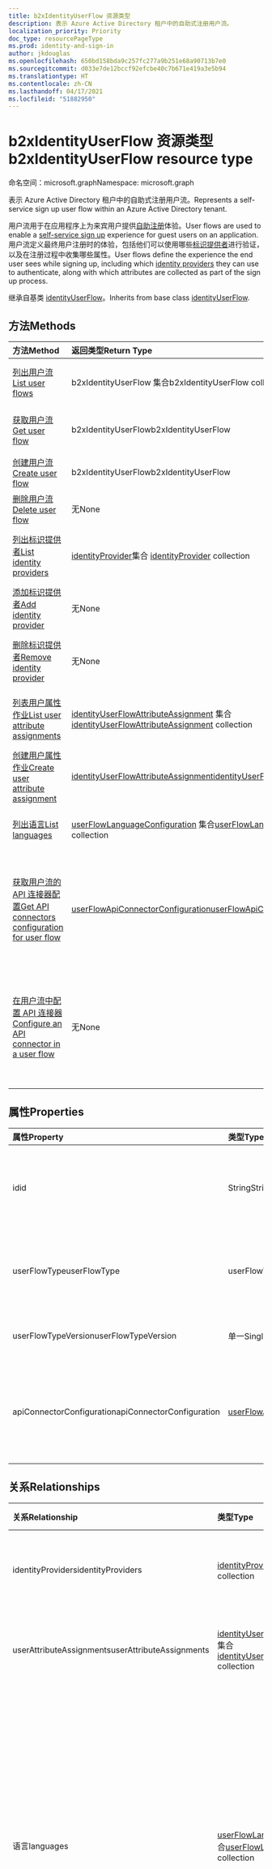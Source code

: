 ```yaml
---
title: b2xIdentityUserFlow 资源类型
description: 表示 Azure Active Directory 租户中的自助式注册用户流。
localization_priority: Priority
doc_type: resourcePageType
ms.prod: identity-and-sign-in
author: jkdouglas
ms.openlocfilehash: 650bd158bda9c257fc277a9b251e68a90713b7e0
ms.sourcegitcommit: d033e7de12bccf92efcbe40c7b671e419a3e5b94
ms.translationtype: HT
ms.contentlocale: zh-CN
ms.lasthandoff: 04/17/2021
ms.locfileid: "51882950"
---
```

# <a name="b2xidentityuserflow-resource-type"></a><span data-ttu-id="d06a1-103">b2xIdentityUserFlow 资源类型</span><span class="sxs-lookup"><span data-stu-id="d06a1-103">b2xIdentityUserFlow resource type</span></span>

<span data-ttu-id="d06a1-104">命名空间：microsoft.graph</span><span class="sxs-lookup"><span data-stu-id="d06a1-104">Namespace: microsoft.graph</span></span>

<span data-ttu-id="d06a1-105">表示 Azure Active Directory 租户中的自助式注册用户流。</span><span class="sxs-lookup"><span data-stu-id="d06a1-105">Represents a self-service sign up user flow within an Azure Active Directory tenant.</span></span>

<span data-ttu-id="d06a1-106">用户流用于在应用程序上为来宾用户提供[自助注册](/azure/active-directory/external-identities/self-service-sign-up-overview)体验。</span><span class="sxs-lookup"><span data-stu-id="d06a1-106">User flows are used to enable a [self-service sign up](/azure/active-directory/external-identities/self-service-sign-up-overview) experience for guest users on an application.</span></span> <span data-ttu-id="d06a1-107">用户流定义最终用户注册时的体验，包括他们可以使用哪些[标识提供者](/azure/active-directory/external-identities/identity-providers)进行验证，以及在注册过程中收集哪些属性。</span><span class="sxs-lookup"><span data-stu-id="d06a1-107">User flows define the experience the end user sees while signing up, including which [identity providers](/azure/active-directory/external-identities/identity-providers) they can use to authenticate, along with which attributes are collected as part of the sign up process.</span></span>

<span data-ttu-id="d06a1-108">继承自基类 [identityUserFlow](../resources/identityuserflow.md)。</span><span class="sxs-lookup"><span data-stu-id="d06a1-108">Inherits from base class [identityUserFlow](../resources/identityuserflow.md).</span></span>

## <a name="methods"></a><span data-ttu-id="d06a1-109">方法</span><span class="sxs-lookup"><span data-stu-id="d06a1-109">Methods</span></span>

| <span data-ttu-id="d06a1-110">方法</span><span class="sxs-lookup"><span data-stu-id="d06a1-110">Method</span></span>       | <span data-ttu-id="d06a1-111">返回类型</span><span class="sxs-lookup"><span data-stu-id="d06a1-111">Return Type</span></span>  |<span data-ttu-id="d06a1-112">说明</span><span class="sxs-lookup"><span data-stu-id="d06a1-112">Description</span></span>|
|:---------------|:--------|:----------|
|[<span data-ttu-id="d06a1-113">列出用户流</span><span class="sxs-lookup"><span data-stu-id="d06a1-113">List user flows</span></span>](../api/identitycontainer-list-b2xuserflows.md)|<span data-ttu-id="d06a1-114">b2xIdentityUserFlow 集合</span><span class="sxs-lookup"><span data-stu-id="d06a1-114">b2xIdentityUserFlow collection</span></span>|<span data-ttu-id="d06a1-115">检索所有自助式注册用户流。</span><span class="sxs-lookup"><span data-stu-id="d06a1-115">Retrieve all self-service sign-up user flows.</span></span>|
|[<span data-ttu-id="d06a1-116">获取用户流</span><span class="sxs-lookup"><span data-stu-id="d06a1-116">Get user flow</span></span>](../api/b2xidentityuserflow-get.md)|<span data-ttu-id="d06a1-117">b2xIdentityUserFlow</span><span class="sxs-lookup"><span data-stu-id="d06a1-117">b2xIdentityUserFlow</span></span>|<span data-ttu-id="d06a1-118">检索自助式注册用户流的属性。</span><span class="sxs-lookup"><span data-stu-id="d06a1-118">Retrieve properties of a self-service sign-up user flow.</span></span>|
|[<span data-ttu-id="d06a1-119">创建用户流</span><span class="sxs-lookup"><span data-stu-id="d06a1-119">Create user flow</span></span>](../api/identitycontainer-post-b2xuserflows.md)|<span data-ttu-id="d06a1-120">b2xIdentityUserFlow</span><span class="sxs-lookup"><span data-stu-id="d06a1-120">b2xIdentityUserFlow</span></span>|<span data-ttu-id="d06a1-121">创建新的自助式注册用户流。</span><span class="sxs-lookup"><span data-stu-id="d06a1-121">Create a new self-service sign-up user flow.</span></span>|
|[<span data-ttu-id="d06a1-122">删除用户流</span><span class="sxs-lookup"><span data-stu-id="d06a1-122">Delete user flow</span></span>](../api/b2xidentityuserflow-delete.md)|<span data-ttu-id="d06a1-123">无</span><span class="sxs-lookup"><span data-stu-id="d06a1-123">None</span></span>|<span data-ttu-id="d06a1-124">删除自助式注册用户流。</span><span class="sxs-lookup"><span data-stu-id="d06a1-124">Delete a self-service sign-up user flow.</span></span>|
|[<span data-ttu-id="d06a1-125">列出标识提供者</span><span class="sxs-lookup"><span data-stu-id="d06a1-125">List identity providers</span></span>](../api/b2xidentityuserflow-list-identityproviders.md)|<span data-ttu-id="d06a1-126">[identityProvider](../resources/identityProvider.md)集合 </span><span class="sxs-lookup"><span data-stu-id="d06a1-126">[identityProvider](../resources/identityProvider.md) collection</span></span>|<span data-ttu-id="d06a1-127">检索自助式注册用户流中所有标识提供程序。</span><span class="sxs-lookup"><span data-stu-id="d06a1-127">Retrieve all identity providers in a self-service sign-up user flow.</span></span>|
|[<span data-ttu-id="d06a1-128">添加标识提供者</span><span class="sxs-lookup"><span data-stu-id="d06a1-128">Add identity provider</span></span>](../api/b2xidentityuserflow-post-identityproviders.md)|<span data-ttu-id="d06a1-129">无</span><span class="sxs-lookup"><span data-stu-id="d06a1-129">None</span></span>|<span data-ttu-id="d06a1-130">向自助式注册用户流添加标识提供程序。</span><span class="sxs-lookup"><span data-stu-id="d06a1-130">Add an identity provider to a self-service sign-up user flow.</span></span>|
|[<span data-ttu-id="d06a1-131">删除标识提供者</span><span class="sxs-lookup"><span data-stu-id="d06a1-131">Remove identity provider</span></span>](../api/b2xidentityuserflow-delete-identityproviders.md)|<span data-ttu-id="d06a1-132">无</span><span class="sxs-lookup"><span data-stu-id="d06a1-132">None</span></span>|<span data-ttu-id="d06a1-133">从自助式注册用户流中删除标识提供程序。</span><span class="sxs-lookup"><span data-stu-id="d06a1-133">Remove an identity provider from a self-service sign-up user flow.</span></span>|
|[<span data-ttu-id="d06a1-134">列表用户属性作业</span><span class="sxs-lookup"><span data-stu-id="d06a1-134">List user attribute assignments</span></span>](../api/b2xidentityuserflow-list-userattributeassignments.md)|<span data-ttu-id="d06a1-135">[identityUserFlowAttributeAssignment](../resources/identityuserflowattributeassignment.md) 集合</span><span class="sxs-lookup"><span data-stu-id="d06a1-135">[identityUserFlowAttributeAssignment](../resources/identityuserflowattributeassignment.md) collection</span></span>|<span data-ttu-id="d06a1-136">检索自助式注册用户流中的所有用户属性分配。</span><span class="sxs-lookup"><span data-stu-id="d06a1-136">Retrieve all user attribute assignments in a self-service sign-up user flow.</span></span>|
|[<span data-ttu-id="d06a1-137">创建用户属性作业</span><span class="sxs-lookup"><span data-stu-id="d06a1-137">Create user attribute assignment</span></span>](../api/b2xidentityuserflow-post-userattributeassignments.md)|[<span data-ttu-id="d06a1-138">identityUserFlowAttributeAssignment</span><span class="sxs-lookup"><span data-stu-id="d06a1-138">identityUserFlowAttributeAssignment</span></span>](../resources/identityuserflowattributeassignment.md)|<span data-ttu-id="d06a1-139">在自助式注册用户流中创建用户属性分配。</span><span class="sxs-lookup"><span data-stu-id="d06a1-139">Create a user attribute assignment in a self-service sign-up user flow.</span></span>|
|[<span data-ttu-id="d06a1-140">列出语言</span><span class="sxs-lookup"><span data-stu-id="d06a1-140">List languages</span></span>](../api/b2xidentityuserflow-list-languages.md)|<span data-ttu-id="d06a1-141">[userFlowLanguageConfiguration](../resources/userflowlanguageconfiguration.md) 集合</span><span class="sxs-lookup"><span data-stu-id="d06a1-141">[userFlowLanguageConfiguration](../resources/userflowlanguageconfiguration.md) collection</span></span>|<span data-ttu-id="d06a1-142">检索自助式注册用户流内的所有语言。</span><span class="sxs-lookup"><span data-stu-id="d06a1-142">Retrieve all languages within a self-service sign-up user flow.</span></span>|
|[<span data-ttu-id="d06a1-143">获取用户流的 API 连接器配置</span><span class="sxs-lookup"><span data-stu-id="d06a1-143">Get API connectors configuration for user flow</span></span>](../api/b2xidentityuserflow-get-apiConnectorConfiguration.md)|[<span data-ttu-id="d06a1-144">userFlowApiConnectorConfiguration</span><span class="sxs-lookup"><span data-stu-id="d06a1-144">userFlowApiConnectorConfiguration</span></span>](../resources/userflowapiconnectorconfiguration.md)| <span data-ttu-id="d06a1-145">获取自助式注册用户流中使用的 API 连接器的配置。</span><span class="sxs-lookup"><span data-stu-id="d06a1-145">Get the configuration for API connectors used in the self-service sign-up user flow.</span></span> <span data-ttu-id="d06a1-146">此方法不支持 $expand 查询参数。</span><span class="sxs-lookup"><span data-stu-id="d06a1-146">The $expand query parameter is not supported for this method.</span></span>|
|[<span data-ttu-id="d06a1-147">在用户流中配置 API 连接器</span><span class="sxs-lookup"><span data-stu-id="d06a1-147">Configure an API connector in a user flow</span></span>](../api/b2xidentityuserflow-put-apiConnectorConfiguration.md)|<span data-ttu-id="d06a1-148">无</span><span class="sxs-lookup"><span data-stu-id="d06a1-148">None</span></span>| <span data-ttu-id="d06a1-149">通过更新 apiConneconfiguration 属性的 [apiConneconfiguration](../resources/userflowapiconnectorconfiguration.md) API 连接器。</span><span class="sxs-lookup"><span data-stu-id="d06a1-149">Configure an API connector for specific steps in a self-service sign-up user flow by updating the [apiConnectorConfiguration](../resources/userflowapiconnectorconfiguration.md) property.</span></span>|

## <a name="properties"></a><span data-ttu-id="d06a1-150">属性</span><span class="sxs-lookup"><span data-stu-id="d06a1-150">Properties</span></span>

|<span data-ttu-id="d06a1-151">属性</span><span class="sxs-lookup"><span data-stu-id="d06a1-151">Property</span></span>|<span data-ttu-id="d06a1-152">类型</span><span class="sxs-lookup"><span data-stu-id="d06a1-152">Type</span></span>|<span data-ttu-id="d06a1-153">说明</span><span class="sxs-lookup"><span data-stu-id="d06a1-153">Description</span></span>|
|:---------------|:--------|:----------|
|<span data-ttu-id="d06a1-154">id</span><span class="sxs-lookup"><span data-stu-id="d06a1-154">id</span></span>|<span data-ttu-id="d06a1-155">String</span><span class="sxs-lookup"><span data-stu-id="d06a1-155">String</span></span>|<span data-ttu-id="d06a1-156">用户流名称。</span><span class="sxs-lookup"><span data-stu-id="d06a1-156">The name of the user flow.</span></span> <span data-ttu-id="d06a1-157">这是一个必需的值且在创建之后不可变。</span><span class="sxs-lookup"><span data-stu-id="d06a1-157">This is a required value and is immutable after it's created.</span></span> <span data-ttu-id="d06a1-158">创建后，该名称将以 `B2X_1_` 的值作为前缀。</span><span class="sxs-lookup"><span data-stu-id="d06a1-158">The name will be prefixed with the value of `B2X_1_` after creation.</span></span>|
|<span data-ttu-id="d06a1-159">userFlowType</span><span class="sxs-lookup"><span data-stu-id="d06a1-159">userFlowType</span></span>|<span data-ttu-id="d06a1-160">userFlowType</span><span class="sxs-lookup"><span data-stu-id="d06a1-160">userFlowType</span></span>|<span data-ttu-id="d06a1-161">用户流类型。</span><span class="sxs-lookup"><span data-stu-id="d06a1-161">The type of user flow.</span></span> <span data-ttu-id="d06a1-162">对于自助注册用户流，该值在创建后只能 `signUpOrSignIn`，不能修改。</span><span class="sxs-lookup"><span data-stu-id="d06a1-162">For self-service sign-up user flows, the value can only be `signUpOrSignIn` and cannot be modified after creation.</span></span>|
|<span data-ttu-id="d06a1-163">userFlowTypeVersion</span><span class="sxs-lookup"><span data-stu-id="d06a1-163">userFlowTypeVersion</span></span>|<span data-ttu-id="d06a1-164">单一</span><span class="sxs-lookup"><span data-stu-id="d06a1-164">Single</span></span>|<span data-ttu-id="d06a1-165">用户流版本。</span><span class="sxs-lookup"><span data-stu-id="d06a1-165">The version of the user flow.</span></span> <span data-ttu-id="d06a1-166">对于自助式注册用户流，版本始终为 `1`。</span><span class="sxs-lookup"><span data-stu-id="d06a1-166">For self-service sign-up user flows, the version is always `1`.</span></span>|
|<span data-ttu-id="d06a1-167">apiConnectorConfiguration</span><span class="sxs-lookup"><span data-stu-id="d06a1-167">apiConnectorConfiguration</span></span>|[<span data-ttu-id="d06a1-168">userFlowApiConnectorConfiguration</span><span class="sxs-lookup"><span data-stu-id="d06a1-168">userFlowApiConnectorConfiguration</span></span>](../resources/userflowapiconnectorconfiguration.md)|<span data-ttu-id="d06a1-169">配置，用于启用 API 连接器以作为自助式注册用户流的一部分。</span><span class="sxs-lookup"><span data-stu-id="d06a1-169">Configuration for enabling an API connector for use as part of the self-service sign-up user flow.</span></span> <span data-ttu-id="d06a1-170">只能使用 [Get userFlowApiConnectorConfiguration](../api/b2xidentityuserflow-get-apiConnectorConfiguration.md) 获取此对象的值。</span><span class="sxs-lookup"><span data-stu-id="d06a1-170">You can only obtain the value of this object using [Get userFlowApiConnectorConfiguration](../api/b2xidentityuserflow-get-apiConnectorConfiguration.md).</span></span>|

## <a name="relationships"></a><span data-ttu-id="d06a1-171">关系</span><span class="sxs-lookup"><span data-stu-id="d06a1-171">Relationships</span></span>

| <span data-ttu-id="d06a1-172">关系</span><span class="sxs-lookup"><span data-stu-id="d06a1-172">Relationship</span></span>       | <span data-ttu-id="d06a1-173">类型</span><span class="sxs-lookup"><span data-stu-id="d06a1-173">Type</span></span>  |<span data-ttu-id="d06a1-174">说明</span><span class="sxs-lookup"><span data-stu-id="d06a1-174">Description</span></span>|
|:---------------|:--------|:----------|
|<span data-ttu-id="d06a1-175">identityProviders</span><span class="sxs-lookup"><span data-stu-id="d06a1-175">identityProviders</span></span>|<span data-ttu-id="d06a1-176">[identityProvider](../resources/identityprovider.md)集合 </span><span class="sxs-lookup"><span data-stu-id="d06a1-176">[identityProvider](../resources/identityprovider.md) collection</span></span>|<span data-ttu-id="d06a1-177">用户流中包含的标识提供者。</span><span class="sxs-lookup"><span data-stu-id="d06a1-177">The identity providers included in the user flow.</span></span>|
|<span data-ttu-id="d06a1-178">userAttributeAssignments</span><span class="sxs-lookup"><span data-stu-id="d06a1-178">userAttributeAssignments</span></span>|<span data-ttu-id="d06a1-179">[identityUserFlowAttributeAssignment](../resources/identityuserflowattributeassignment.md) 集合</span><span class="sxs-lookup"><span data-stu-id="d06a1-179">[identityUserFlowAttributeAssignment](../resources/identityuserflowattributeassignment.md) collection</span></span>|<span data-ttu-id="d06a1-180">包含在用户流内的用户属性作业。</span><span class="sxs-lookup"><span data-stu-id="d06a1-180">The user attribute assignments included in the user flow.</span></span>|
|<span data-ttu-id="d06a1-181">语言</span><span class="sxs-lookup"><span data-stu-id="d06a1-181">languages</span></span>|<span data-ttu-id="d06a1-182">[userFlowLanguageConfiguration](../resources/userflowlanguageconfiguration.md) 集合</span><span class="sxs-lookup"><span data-stu-id="d06a1-182">[userFlowLanguageConfiguration](../resources/userflowlanguageconfiguration.md) collection</span></span>|<span data-ttu-id="d06a1-183">用户流中的支持自定义的语言。</span><span class="sxs-lookup"><span data-stu-id="d06a1-183">The languages supported for customization within the user flow.</span></span> <span data-ttu-id="d06a1-184">默认情况下，自助式注册用户流中启用了语言自定义。</span><span class="sxs-lookup"><span data-stu-id="d06a1-184">Language customization is enabled by default in self-service sign-up user flow.</span></span> <span data-ttu-id="d06a1-185">无法在自助式注册用户流中创建自定义语言。</span><span class="sxs-lookup"><span data-stu-id="d06a1-185">You cannot create custom languages in self-service sign-up user flows.</span></span>|

## <a name="json-representation"></a><span data-ttu-id="d06a1-186">JSON 表示形式</span><span class="sxs-lookup"><span data-stu-id="d06a1-186">JSON representation</span></span>

<span data-ttu-id="d06a1-187">下面是资源的 JSON 表示形式。</span><span class="sxs-lookup"><span data-stu-id="d06a1-187">The following is a JSON representation of the resource.</span></span>

<!-- {
  "blockType": "resource",
  "@odata.type": "microsoft.graph.b2xIdentityUserFlow",
  "optionalProperties": [],
  "keyProperty": "id"
} -->

```json
{
    "id": "String (identifier)",
    "userFlowType": "String",
    "userFlowTypeVersion": "Single",
    "identityProviders": [{"@odata.type": "microsoft.graph.identityProvider"}],
    "userAttributeAssignments": [{"@odate.type": "microsoft.graph.identityUserFlowAttributeAssignment"}],
    "languages": [{"@odata.type": "microsoft.graph.userFlowLanguageConfiguration"}],
    "apiConnectorConfiguration": {
      "@odata.type": "microsoft.graph.userFlowApiConnectorConfiguration"
    }
}
```
